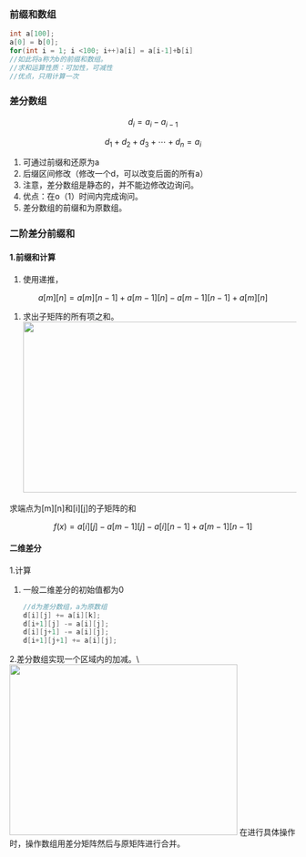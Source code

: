 ### 前缀和数组

```cpp
int a[100];
a[0] = b[0];
for(int i = 1; i <100; i++)a[i] = a[i-1]+b[i]
//如此将a称为b的前缀和数组。
//求和运算性质：可加性，可减性
//优点，只用计算一次
```

### &#x20;差分数组

```math
 d_i =  a_i - a_{i-1} 
```

```math
d_1 +d_2 +d_3+\cdots+d_n=a_i
```

1.  可通过前缀和还原为a
2.  后缀区间修改（修改一个d，可以改变后面的所有a）
3.  注意，差分数组是静态的，并不能边修改边询问。
4.  优点：在o（1）时间内完成询问。
5.  差分数组的前缀和为原数组。

### 二阶差分前缀和

#### 1.前缀和计算

1.  使用递推，

```math
a[m][n] = a[m][n-1] + a[m-1][n] - a[m-1][n-1] + a[m][n]  
```

1.  求出子矩阵的所有项之和。 <img src="https://note.youdao.com/yws/public/resource/fc9c2070f765ded4cfa21b7a9563b0c1/xmlnote/WEBRESOURCE0172371e2a1395221148ed082f447ada/519" width="500" height="300" />

求端点为\[m]\[n]和\[i]\[j]的子矩阵的和

```math
f(x)= a[i][j]-a[m-1][j]-a[i][n-1]+a[m-1][n-1]
```

#### 二维差分

1.计算

1.  一般二维差分的初始值都为0
    ```cpp
    //d为差分数组，a为原数组
    d[i][j] += a[i][k];
    d[i+1][j] -= a[i][j];
    d[i][j+1] -= a[i][j];
    d[i+1][j+1] += a[i][j];
    ```

2.差分数组实现一个区域内的加减。\ <img src="https://note.youdao.com/yws/public/resource/fc9c2070f765ded4cfa21b7a9563b0c1/xmlnote/WEBRESOURCE7d1fe706e5d32c3caeb948eb514882a2/541" width="400" height="300" />
在进行具体操作时，操作数组用差分矩阵然后与原矩阵进行合并。
